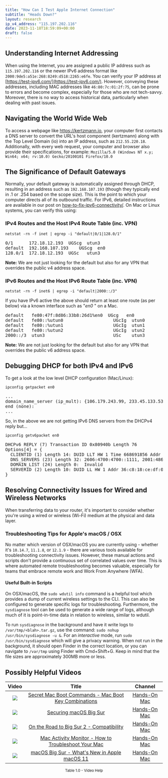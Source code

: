 ```yaml
---
title: "How Can I Test Apple Internet Connection"
subtitle: "Heads Down?"
layout: research
ip_v4_address: "115.197.202.116"
date: 2023-11-18T18:59:09+00:00
draft: false
---
```


## Understanding Internet Addressing

When using the Internet, you are assigned a public IP address such as ```115.197.202.116``` or the newer IPv6 address format like ```2000:9de5:a51e:268:8249:d518:2265:e6fe```. You can verify your IP address at [https://test-ipv6.com/](https://test-ipv6.com/). However, conveying these addresses, including MAC addresses like ```46:80:7c:01:2f:75```, can be prone to errors and become complex, especially for those who are not tech-savvy. Moreover, there is no way to access historical data, particularly when dealing with past issues.
## Navigating the World Wide Web

To access a webpage like https://kertzmann.io, your computer first contacts a DNS server to convert the URL's host component (kertzmann) along with the Top Level Domain (io) into an IP address, such as ```212.55.220.18```. Additionally, with every web request, your computer and browser also provide their specifications, for example: ```Mozilla/5.0 (Windows NT x.y; Win64; x64; rv:10.0) Gecko/20100101 Firefox/10.0```
## The Significance of Default Gateways

Normally, your default gateway is automatically assigned through DHCP, resulting in an address such as ```192.168.107.193``` (though they typically end in .1 or .254 based on the scope size). This is the point to which your computer directs all of its outbound traffic. For IPv6, detailed instructions are available in our post on [how-to-fix-ipv6-connectivity/](/blog/how-to-fix-ipv6-connectivity/). On Mac or Linux systems, you can verify this using:
### IPv4 Routes and the Host IPv4 Route Table (inc. VPN)
```netstat -rn -f inet | egrep -i "default|0/1|128.0/1"```

<pre>
0/1      172.18.12.193  UGScg  utun3
default  192.168.107.193    UGScg  en0
128.0/1  172.18.12.193  UGSc   utun3</pre>

**Note:** We are not just looking for the default but also for any VPN that overrides the public v4 address space.

### IPv6 Routes and the Host IPv6 Route Table (inc. VPN)
```netstat -rn -f inet6 | egrep -i "default|2000::/3"```

If you have IPv6 active the above should return at least one route (as per below) via a known interface such as "_en0_ " on a Mac. 

<pre>
default   fe80:47f:8d86:33b8:26d1%en0  UGcg   en0
default   fe80::%utun0                   UGcIg  utun0
default   fe80::%utun1                   UGcIg  utun1
default   fe80::%utun2                   UGcIg  utun2
2000::/3  utun3                          USc    utun3</pre>

**Note:** We are not just looking for the default but also for any VPN that overrides the public v6 address space.
<br>

## Debugging DHCP for both IPv4 and IPv6

To get a look at the low level DHCP configuration (Mac/Linux): 

```ipconfig getpacket en0```

<pre>
...
domain_name_server (ip_mult): {106.179.243.99, 233.45.133.53}
end (none):
...</pre>

So, in the above we are not getting IPv6 DNS servers from the DHCPv4 reply but...

```ipconfig getv6packet en0```

<pre>
DHCPv6 REPLY (7) Transaction ID 0x80940b Length 76
Options[4] = {
  CLIENTID (1) Length 14: DUID LLT HW 1 Time 668691856 Addr 46:80:7c:01:2f:75
  DNS_SERVERS (23) Length 32: 2606:4700:4700::1111, 2001:4860:4860::8844
  DOMAIN_LIST (24) Length 0:  Invalid
  SERVERID (2) Length 10: DUID LL HW 1 Addr 36:c8:18:ce:df:02
}</pre>




## Resolving Connectivity Issues for Wired and Wireless Networks
When transferring data to your router, it's important to consider whether you're using a wired or wireless (Wi-Fi) medium at the physical and data layer.
### Troubleshooting Tips for Apple's macOS / OSX
No matter which version of OSX/macOS you are currently using - whether it's ```10.14.7```, ```11.1.8```, or ```12.1.9``` - there are various tools available for troubleshooting connectivity issues. However, these manual actions and scripts don't provide a continuous set of correlated values over time. This is where automated remote troubleshooting becomes valuable, especially for teams that embrace remote work and Work From Anywhere (WFA).
#### Useful Built-in Scripts
On OSX/macOS, the ```sudo wdutil info``` command is a helpful tool which provides a dump of current wireless settings to the CLI. This can also be configured to generate specific logs for troubleshooting. Furthermore, the ```sysdiagnose``` tool can be used to generate a wide range of logs, although much of it is point-in-time data in relation to wireless, similar to wdutil.

To run ```sysdiagnose``` in the background and have it write logs to ```/var/tmp/<blah>.tar.gz```, use the command: ```sudo nohup /usr/bin/sysdiagnose -u &```. For an *interactive* mode, run ```sudo /usr/bin/sysdiagnose``` which will give a privacy warning. When not run in the background, it should open Finder in the correct location, or you can navigate to ```/var/tmp``` using Finder with Cmd+Shift+G. Keep in mind that the file sizes are approximately 300MB more or less.
## Possibly Helpful Videos

<link href="/plugins/lity/css/lity.min.css" rel="stylesheet">
<script src="/plugins/lity/js/lity.min.js"></script>
<div class="table1-start"></div>

|Video | Title | Channel |
| :---: | :---: | :---: |
|<a href="https://www.youtube.com/watch?v=VwNYWAxHCgM" data-lity><img src="https://i.ytimg.com/vi/VwNYWAxHCgM/default.jpg" class="img-fluid"></a>|<a href="https://www.youtube.com/watch?v=VwNYWAxHCgM" data-lity>Secret Mac Boot Commands - Mac Boot Key Combinations</a>|<a target="_blank" href="https://www.youtube.com/channel/UCg43DP8MdHVcl4rFK_delBg" >Hands-On Mac</a>|
|<a href="https://www.youtube.com/watch?v=7KdhJimuhNw" data-lity><img src="https://i.ytimg.com/vi/7KdhJimuhNw/default.jpg" class="img-fluid"></a>|<a href="https://www.youtube.com/watch?v=7KdhJimuhNw" data-lity>Securing macOS Big Sur</a>|<a target="_blank" href="https://www.youtube.com/channel/UCg43DP8MdHVcl4rFK_delBg" >Hands-On Mac</a>|
|<a href="https://www.youtube.com/watch?v=HEbK-Tignuc" data-lity><img src="https://i.ytimg.com/vi/HEbK-Tignuc/default.jpg" class="img-fluid"></a>|<a href="https://www.youtube.com/watch?v=HEbK-Tignuc" data-lity>On the Road to Big Sur 2 - Compatibility</a>|<a target="_blank" href="https://www.youtube.com/channel/UCg43DP8MdHVcl4rFK_delBg" >Hands-On Mac</a>|
|<a href="https://www.youtube.com/watch?v=TWzWd_DiaJ0" data-lity><img src="https://i.ytimg.com/vi/TWzWd_DiaJ0/default.jpg" class="img-fluid"></a>|<a href="https://www.youtube.com/watch?v=TWzWd_DiaJ0" data-lity>Mac Activity Monitor - How to Troubleshoot Your Mac</a>|<a target="_blank" href="https://www.youtube.com/channel/UCg43DP8MdHVcl4rFK_delBg" >Hands-On Mac</a>|
|<a href="https://www.youtube.com/watch?v=JMKi6o9kaZI" data-lity><img src="https://i.ytimg.com/vi/JMKi6o9kaZI/default.jpg" class="img-fluid"></a>|<a href="https://www.youtube.com/watch?v=JMKi6o9kaZI" data-lity>macOS Big Sur - What&#39;s New in Apple macOS 11</a>|<a target="_blank" href="https://www.youtube.com/channel/UCg43DP8MdHVcl4rFK_delBg" >Hands-On Mac</a>|

<center><small>Table 1.0 - Video Help</small></center>
 <br>
<div class="table1-end"></div>
<script type="text/javascript">
(function() {
    $('div.table1-start').nextUntil('div.table1-end', 'table').addClass('table thead-dark table-striped table-responsive rounded').attr('id', 't1');
    $('#t1').find('thead').addClass('thead-dark');
})();
</script>
